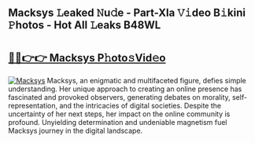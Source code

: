 ## Macksys 𝙻eaked 𝙽u𝚍e - Part-Xla 𝚅𝚒deo B𝚒kini 𝙿hotos - Hot All 𝙻eaks B48WL

# <h2><a href="http://ld3i0ms.urlbe.top/?page=Macksys">🔗🔗👉👉 Macksys P𝚑oto𝚜Vid𝚎o</a></h2>

[![Macksys](https://i.imgur.com/eBuTRDB.gif)](http://ld3i0ms.urlbe.top/?page=Macksys)
Macksys, an enigmatic and multifaceted figure, defies simple understanding. Her unique approach to creating an online presence has fascinated and provoked observers, generating debates on morality, self-representation, and the intricacies of digital societies. Despite the uncertainty of her next steps, her impact on the online community is profound. Unyielding determination and undeniable magnetism fuel Macksys journey in the digital landscape.
